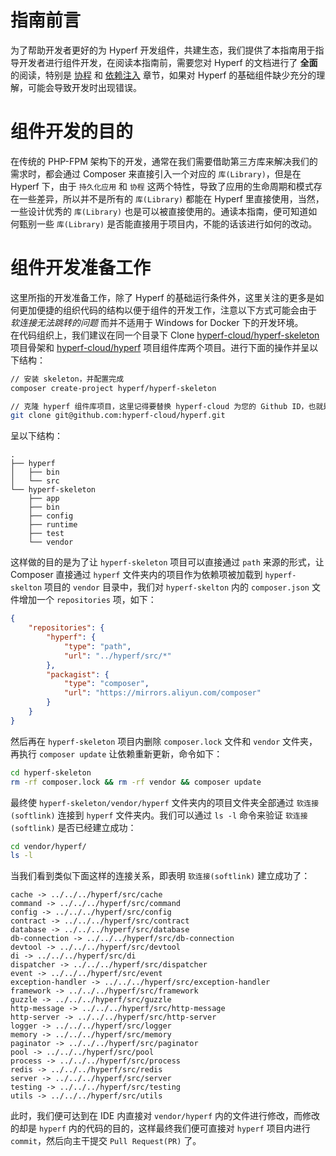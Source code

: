 # 指南前言

为了帮助开发者更好的为 Hyperf 开发组件，共建生态，我们提供了本指南用于指导开发者进行组件开发，在阅读本指南前，需要您对 Hyperf 的文档进行了 **全面** 的阅读，特别是 [协程](zh/coroutine.md) 和 [依赖注入](zh/di.md) 章节，如果对 Hyperf 的基础组件缺少充分的理解，可能会导致开发时出现错误。

# 组件开发的目的

在传统的 PHP-FPM 架构下的开发，通常在我们需要借助第三方库来解决我们的需求时，都会通过 Composer 来直接引入一个对应的 `库(Library)`，但是在 Hyperf 下，由于 `持久化应用` 和 `协程` 这两个特性，导致了应用的生命周期和模式存在一些差异，所以并不是所有的 `库(Library)` 都能在 Hyperf 里直接使用，当然，一些设计优秀的 `库(Library)` 也是可以被直接使用的。通读本指南，便可知道如何甄别一些 `库(Library)` 是否能直接用于项目内，不能的话该进行如何的改动。

# 组件开发准备工作

这里所指的开发准备工作，除了 Hyperf 的基础运行条件外，这里关注的更多是如何更加便捷的组织代码的结构以便于组件的开发工作，注意以下方式可能会由于 *软连接无法跳转的问题* 而并不适用于 Windows for Docker 下的开发环境。   
在代码组织上，我们建议在同一个目录下 Clone [hyperf-cloud/hyperf-skeleton](https://github.com/hyperf-cloud/hyperf-skeleton) 项目骨架和 [hyperf-cloud/hyperf](https://github.com/hyperf-cloud/hyperf) 项目组件库两个项目。进行下面的操作并呈以下结构：

```bash
// 安装 skeleton，并配置完成
composer create-project hyperf/hyperf-skeleton 

// 克隆 hyperf 组件库项目，这里记得要替换 hyperf-cloud 为您的 Github ID，也就是克隆您所 Fork 的项目
git clone git@github.com:hyperf-cloud/hyperf.git
```

呈以下结构：

```
.
├── hyperf
│   ├── bin
│   └── src
└── hyperf-skeleton
    ├── app
    ├── bin
    ├── config
    ├── runtime
    ├── test
    └── vendor
```

这样做的目的是为了让 `hyperf-skeleton` 项目可以直接通过 `path` 来源的形式，让 Composer 直接通过 `hyperf` 文件夹内的项目作为依赖项被加载到 `hyperf-skelton`  项目的 `vendor` 目录中，我们对 `hyperf-skelton` 内的 `composer.json` 文件增加一个 `repositories` 项，如下：

```json
{
    "repositories": {
        "hyperf": {
            "type": "path",
            "url": "../hyperf/src/*"
        },
        "packagist": {
            "type": "composer",
            "url": "https://mirrors.aliyun.com/composer"
        }
    }
}
```
然后再在 `hyperf-skeleton` 项目内删除 `composer.lock` 文件和 `vendor` 文件夹，再执行 `composer update` 让依赖重新更新，命令如下：

```bash
cd hyperf-skeleton
rm -rf composer.lock && rm -rf vendor && composer update
```
   
最终使 `hyperf-skeleton/vendor/hyperf` 文件夹内的项目文件夹全部通过 `软连接(softlink)` 连接到 `hyperf` 文件夹内。我们可以通过 `ls -l` 命令来验证 `软连接(softlink)` 是否已经建立成功：

```bash
cd vendor/hyperf/
ls -l
```

当我们看到类似下面这样的连接关系，即表明 `软连接(softlink)` 建立成功了：

```
cache -> ../../../hyperf/src/cache
command -> ../../../hyperf/src/command
config -> ../../../hyperf/src/config
contract -> ../../../hyperf/src/contract
database -> ../../../hyperf/src/database
db-connection -> ../../../hyperf/src/db-connection
devtool -> ../../../hyperf/src/devtool
di -> ../../../hyperf/src/di
dispatcher -> ../../../hyperf/src/dispatcher
event -> ../../../hyperf/src/event
exception-handler -> ../../../hyperf/src/exception-handler
framework -> ../../../hyperf/src/framework
guzzle -> ../../../hyperf/src/guzzle
http-message -> ../../../hyperf/src/http-message
http-server -> ../../../hyperf/src/http-server
logger -> ../../../hyperf/src/logger
memory -> ../../../hyperf/src/memory
paginator -> ../../../hyperf/src/paginator
pool -> ../../../hyperf/src/pool
process -> ../../../hyperf/src/process
redis -> ../../../hyperf/src/redis
server -> ../../../hyperf/src/server
testing -> ../../../hyperf/src/testing
utils -> ../../../hyperf/src/utils
```

此时，我们便可达到在 IDE 内直接对 `vendor/hyperf` 内的文件进行修改，而修改的却是 `hyperf` 内的代码的目的，这样最终我们便可直接对 `hyperf` 项目内进行 `commit`，然后向主干提交 `Pull Request(PR)` 了。
